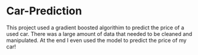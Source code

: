 # Car-Prediction

This project used a gradient boosted algorithim to predict the price of a used car. There was a large amount of data that needed to be cleaned and manipulated. At the end I even used the model to predict the price of my car!
